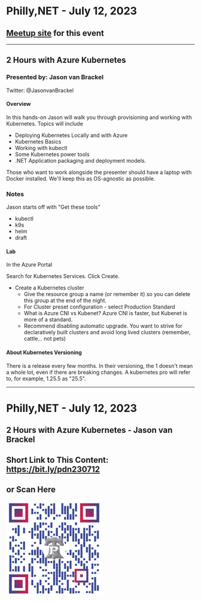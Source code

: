# Philly,NET - July 12, 2023

## [Meetup site](https://www.meetup.com/philly-net/events/294720539/) for this event

***

## 2 Hours with Azure Kubernetes

### Presented by: Jason van Brackel
Twitter: @JasonvanBrackel

#### Overview
In this hands-on Jason will walk you through provisioning and working with Kubernetes. Topics will include

- Deploying Kubernetes Locally and with Azure
- Kubernetes Basics
- Working with kubectl
- Some Kubernetes power tools
- .NET Application packaging and deployment models.

Those who want to work alongside the presenter should have a laptop with Docker installed. We'll keep this as OS-agnostic as possible.

### Notes

Jason starts off with "Get these tools"

- kubectl
- k9s
- helm
- draft

#### Lab

In the Azure Portal

Search for Kubernetes Services.  Click Create.
- Create a Kubernetes cluster
    - Give the resource group a name (or remember it) 
    so you can delete this group at the end of the night.
    - For Cluster preset configuration - select Production Standard 
    - What is Azure CNI vs Kubenet? Azure CNI is faster, but Kubenet is more of a standard.
    - Recommend disabling automatic upgrade.  You want to strive for declaratively built clusters and avoid long lived clusters (remember, cattle... not pets)

#### About Kubernetes Versioning
There is a release every few months.  In their versioning, the 1 doesn't mean a whole lot, even if there are breaking changes.  A kubernetes pro will refer to, for example, 1.25.5 as "25.5".




***

# Philly,NET - July 12, 2023

## 2 Hours with Azure Kubernetes - Jason van Brackel

## Short Link to This Content: https://bit.ly/pdn230712

## or Scan Here
<img src="images\pdn230712.png" alt="QR Code for direct link to this page" width="256"/>